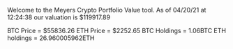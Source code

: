Welcome to the Meyers Crypto Portfolio Value tool. 
As of 04/20/21 at 12:24:38 our valuation is $119917.89 

BTC Price = $55836.26
 ETH Price = $2252.65
BTC Holdings = 1.06BTC
 ETH holdings = 26.960005962ETH 
